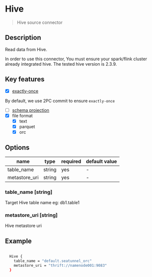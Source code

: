 # Hive

> Hive source connector

## Description

Read data from Hive.

In order to use this connector, You must ensure your spark/flink cluster already integrated hive. The tested hive version is 2.3.9.

## Key features

- [x] [exactly-once](../../concept/connector-v2-features.md)

By default, we use 2PC commit to ensure `exactly-once`

- [ ] [schema projection](../../concept/connector-v2-features.md)
- [x] file format
  - [x] text
  - [x] parquet
  - [x] orc

## Options

| name                  | type   | required | default value                                                 |
|-----------------------| ------ | -------- | ------------------------------------------------------------- |
| table_name            | string | yes      | -                                                             |
| metastore_uri         | string | yes      | -                                                             |

### table_name [string]

Target Hive table name eg: db1.table1

### metastore_uri [string]

Hive metastore uri

## Example

```bash

  Hive {
    table_name = "default.seatunnel_orc"
    metastore_uri = "thrift://namenode001:9083"
  }

```
